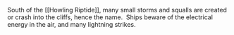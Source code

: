 South of the [[Howling Riptide]], many small storms and squalls are created or crash into the cliffs, hence the name.  Ships beware of the electrical energy in the air, and many lightning strikes.